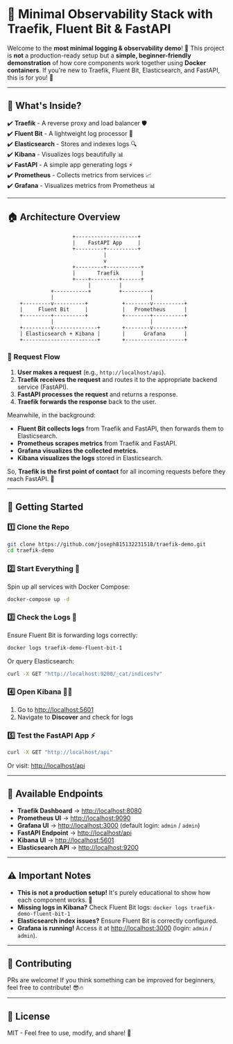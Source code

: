 # 🚀 Minimal Observability Stack with Traefik, Fluent Bit & FastAPI

Welcome to the **most minimal logging & observability demo**! 🎪 This project is **not** a production-ready setup but a **simple, beginner-friendly demonstration** of how core components work together using **Docker containers**. If you're new to Traefik, Fluent Bit, Elasticsearch, and FastAPI, this is for you! 🚀

---

## 🎯 What's Inside?

✔️ **Traefik** - A reverse proxy and load balancer 🛡️\
✔️ **Fluent Bit** - A lightweight log processor 💜\
✔️ **Elasticsearch** - Stores and indexes logs 🔍\
✔️ **Kibana** - Visualizes logs beautifully 📊\
✔️ **FastAPI** - A simple app generating logs ⚡\
✔️ **Prometheus** - Collects metrics from services 📈\
✔️ **Grafana** - Visualizes metrics from Prometheus 📊

---

## 🏠 Architecture Overview

```plaintext
                     +--------------------+
                     |    FastAPI App     |
                     +---------+----------+
                               |
                               v
                     +---------+-----------+
                     |       Traefik       |
                     +----+---------+------+
                          |         |
              +-----------+         +---------+
              |                               |
    +---------v----------+           +--------v----------+
    |     Fluent Bit     |           |   Prometheus      |
    +---------+----------+           +--------+----------+
              |                               |
    +---------v--------------+       +--------v----------+
    | Elasticsearch + Kibana |       |      Grafana      |
    +------------------------+       +-------------------+
```

### 🚀 Request Flow

1. **User makes a request** (e.g., `http://localhost/api`).
2. **Traefik receives the request** and routes it to the appropriate backend service (FastAPI).
3. **FastAPI processes the request** and returns a response.
4. **Traefik forwards the response** back to the user.

Meanwhile, in the background:
- **Fluent Bit collects logs** from Traefik and FastAPI, then forwards them to Elasticsearch.
- **Prometheus scrapes metrics** from Traefik and FastAPI.
- **Grafana visualizes the collected metrics.**
- **Kibana visualizes the logs** stored in Elasticsearch.

So, **Traefik is the first point of contact** for all incoming requests before they reach FastAPI. 🚀

---

## 🚀 Getting Started

### 1️⃣ Clone the Repo

```sh
git clone https://github.com/joseph815132231518/traefik-demo.git
cd traefik-demo
```

### 2️⃣ Start Everything 🚀

Spin up all services with Docker Compose:

```sh
docker-compose up -d
```

### 3️⃣ Check the Logs 🤨

Ensure Fluent Bit is forwarding logs correctly:

```sh
docker logs traefik-demo-fluent-bit-1
```

Or query Elasticsearch:

```sh
curl -X GET "http://localhost:9200/_cat/indices?v"
```

### 4️⃣ Open Kibana 🎩✨

1. Go to [http://localhost:5601](http://localhost:5601)
2. Navigate to **Discover** and check for logs

### 5️⃣ Test the FastAPI App ⚡

```sh
curl -X GET "http://localhost/api"
```

Or visit: [http://localhost/api](http://localhost/api)

---

## 📌 Available Endpoints

- **Traefik Dashboard** → [http://localhost:8080](http://localhost:8080)
- **Prometheus UI** → [http://localhost:9090](http://localhost:9090)
- **Grafana UI** → [http://localhost:3000](http://localhost:3000) (default login: `admin` / `admin`)
- **FastAPI Endpoint** → [http://localhost/api](http://localhost/api)
- **Kibana UI** → [http://localhost:5601](http://localhost:5601)
- **Elasticsearch API** → [http://localhost:9200](http://localhost:9200)

---

## ⚠️ Important Notes

- **This is not a production setup!** It's purely educational to show how each component works. 🧪
- **Missing logs in Kibana?** Check Fluent Bit logs: `docker logs traefik-demo-fluent-bit-1`
- **Elasticsearch index issues?** Ensure Fluent Bit is correctly configured.
- **Grafana is running!** Access it at [http://localhost:3000](http://localhost:3000) (login: `admin` / `admin`).

---

## 🎉 Contributing

PRs are welcome! If you think something can be improved for beginners, feel free to contribute! 😎🔥

---

## 🐜 License

MIT - Feel free to use, modify, and share! 🚀
